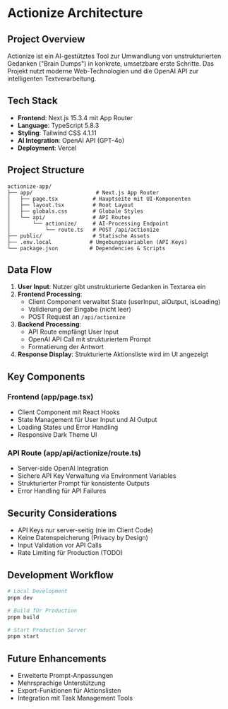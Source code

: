 # Actionize Architecture

## Project Overview
Actionize ist ein AI-gestütztes Tool zur Umwandlung von unstrukturierten Gedanken ("Brain Dumps") in konkrete, umsetzbare erste Schritte. Das Projekt nutzt moderne Web-Technologien und die OpenAI API zur intelligenten Textverarbeitung.

## Tech Stack
- **Frontend**: Next.js 15.3.4 mit App Router
- **Language**: TypeScript 5.8.3
- **Styling**: Tailwind CSS 4.1.11
- **AI Integration**: OpenAI API (GPT-4o)
- **Deployment**: Vercel

## Project Structure
```
actionize-app/
├── app/                    # Next.js App Router
│   ├── page.tsx           # Hauptseite mit UI-Komponenten
│   ├── layout.tsx         # Root Layout
│   ├── globals.css        # Globale Styles
│   └── api/               # API Routes
│       └── actionize/     # AI-Processing Endpoint
│           └── route.ts   # POST /api/actionize
├── public/                # Statische Assets
├── .env.local            # Umgebungsvariablen (API Keys)
└── package.json          # Dependencies & Scripts
```

## Data Flow
1. **User Input**: Nutzer gibt unstrukturierte Gedanken in Textarea ein
2. **Frontend Processing**: 
   - Client Component verwaltet State (userInput, aiOutput, isLoading)
   - Validierung der Eingabe (nicht leer)
   - POST Request an `/api/actionize`
3. **Backend Processing**:
   - API Route empfängt User Input
   - OpenAI API Call mit strukturiertem Prompt
   - Formatierung der Antwort
4. **Response Display**: Strukturierte Aktionsliste wird im UI angezeigt

## Key Components

### Frontend (app/page.tsx)
- Client Component mit React Hooks
- State Management für User Input und AI Output
- Loading States und Error Handling
- Responsive Dark Theme UI

### API Route (app/api/actionize/route.ts)
- Server-side OpenAI Integration
- Sichere API Key Verwaltung via Environment Variables
- Strukturierter Prompt für konsistente Outputs
- Error Handling für API Failures

## Security Considerations
- API Keys nur server-seitig (nie im Client Code)
- Keine Datenspeicherung (Privacy by Design)
- Input Validation vor API Calls
- Rate Limiting für Production (TODO)

## Development Workflow
```bash
# Local Development
pnpm dev

# Build für Production
pnpm build

# Start Production Server
pnpm start
```

## Future Enhancements
- Erweiterte Prompt-Anpassungen
- Mehrsprachige Unterstützung
- Export-Funktionen für Aktionslisten
- Integration mit Task Management Tools